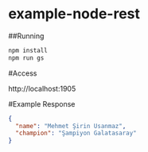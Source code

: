 # example-node-rest

##Running
```bash
npm install
npm run gs
```
#Access

http://localhost:1905

#Example Response
```json
{
  "name": "Mehmet Şirin Usanmaz",
  "champion": "Şampiyon Galatasaray"
}
```
